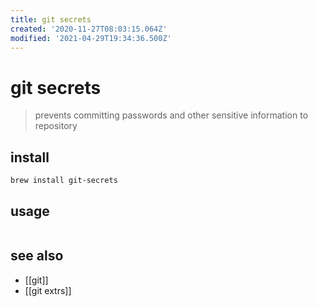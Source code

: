 ```yaml
---
title: git secrets
created: '2020-11-27T08:03:15.064Z'
modified: '2021-04-29T19:34:36.500Z'
---
```


# git secrets

> prevents committing passwords and other sensitive information to repository

## install
`brew install git-secrets`

## usage
```sh

```

## see also
- [[git]]
- [[git extrs]]
